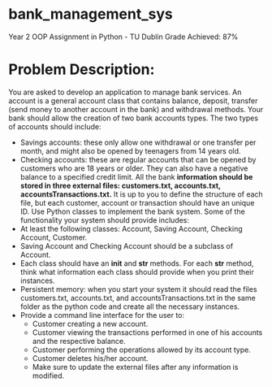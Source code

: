 # bank_management_sys
Year 2 OOP Assignment in Python - TU Dublin
Grade Achieved: 87%

# Problem Description:

You are asked to develop an application to manage bank services. An account is a general
account class that contains balance, deposit, transfer (send money to another account in
the bank) and withdrawal methods. Your bank should allow the creation of two bank
accounts types. The two types of accounts should include:

 - Savings accounts: these only allow one withdrawal or one transfer per month, and might also be opened by teenagers from 14 years old.
 - Checking accounts: these are regular accounts that can be opened by customers who are 18 years or older. They can also have a negative balance to a specified credit limit. All the bank **information should be stored in three external files: customers.txt, accounts.txt, accountsTransactions.txt.** It is up to you to define the structure of each file, but each customer, account or transaction should have an unique ID. Use Python classes to implement the bank system. Some of the functionality your system should provide includes:
 - At least the following classes: Account, Saving Account, Checking Account, Customer.
 - Saving Account and Checking Account should be a subclass of Account.
 - Each class should have an __init__ and __str__ methods. For each __str__ method, think what information each class should provide when you print their instances.
 - Persistent memory: when you start your system it should read the files customers.txt, accounts.txt, and accountsTransactions.txt in the same folder as the python code and create all the necessary instances.
 - Provide a command line interface for the user to:
   - Customer creating a new account.
   - Customer viewing the transactions performed in one of his accounts and the respective balance.
   - Customer performing the operations allowed by its account type.
   - Customer deletes his/her account.
   - Make sure to update the external files after any information is modified.